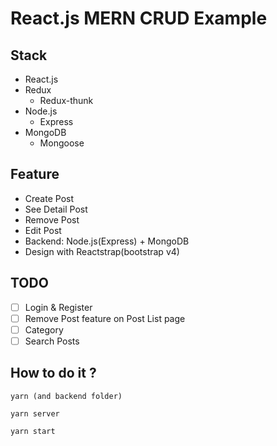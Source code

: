 # React.js MERN CRUD Example

## Stack

- React.js
- Redux
  - Redux-thunk
- Node.js
  - Express
- MongoDB
  - Mongoose

## Feature

- Create Post
- See Detail Post
- Remove Post
- Edit Post
- Backend: Node.js(Express) + MongoDB
- Design with Reactstrap(bootstrap v4)

## TODO

- [ ] Login & Register
- [ ] Remove Post feature on Post List page
- [ ] Category
- [ ] Search Posts

## How to do it ?

```
yarn (and backend folder)

yarn server

yarn start
```
